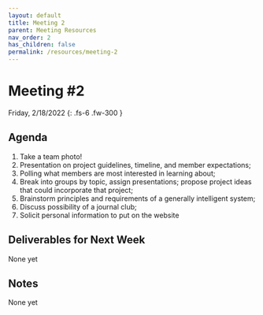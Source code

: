 ```yaml
---
layout: default
title: Meeting 2
parent: Meeting Resources
nav_order: 2
has_children: false
permalink: /resources/meeting-2
---
```


# Meeting #2

Friday, 2/18/2022
{: .fs-6 .fw-300 }

## Agenda
1. Take a team photo!
2. Presentation on project guidelines, timeline, and member expectations;
3. Polling what members are most interested in learning about;
4. Break into groups by topic, assign presentations; propose project ideas that could incorporate that project;
5. Brainstorm principles and requirements of a generally intelligent system;
6. Discuss possibility of a journal club;
7. Solicit personal information to put on the website

## Deliverables for Next Week
None yet

## Notes
None yet
